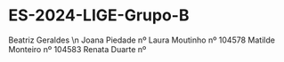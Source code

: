 # ES-2024-LIGE-Grupo-B
Beatriz Geraldes \n
Joana Piedade nº
Laura Moutinho nº 104578
Matilde Monteiro nº 104583
Renata Duarte nº
